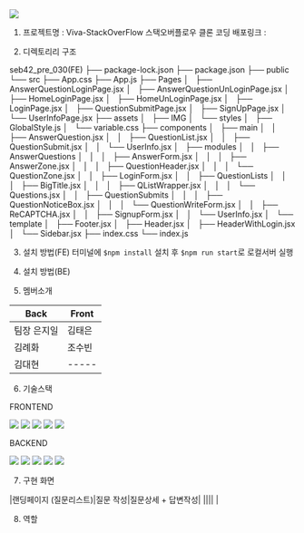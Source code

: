<img src="https://capsule-render.vercel.app/api?type=waving&color=auto&height=200&section=header&text=Viva-StackOverFlow&fontSize=90" />

1. 프로젝트명 : Viva-StackOverFlow
스택오버플로우 클론 코딩
배포링크 : 


2. 디렉토리리 구조

seb42_pre_030(FE)
├── package-lock.json
├── package.json
├── public
└── src
    ├── App.css
    ├── App.js
    ├── Pages
    │   ├── AnswerQuestionLoginPage.jsx
    │   ├── AnswerQuestionUnLoginPage.jsx
    │   ├── HomeLoginPage.jsx
    │   ├── HomeUnLoginPage.jsx
    │   ├── LoginPage.jsx
    │   ├── QuestionSubmitPage.jsx
    │   ├── SignUpPage.jsx
    │   └── UserInfoPage.jsx
    ├── assets
    │   ├── IMG
    │   └── styles
    │       ├── GlobalStyle.js
    │       └── variable.css
    ├── components
    │   ├── main
    │   │   ├── AnswerQuestion.jsx
    │   │   ├── QuestionList.jsx
    │   │   ├── QuestionSubmit.jsx
    │   │   └── UserInfo.jsx
    │   ├── modules
    │   │   ├── AnswerQuestions
    │   │   │   ├── AnswerForm.jsx
    │   │   │   ├── AnswerZone.jsx
    │   │   │   ├── QuestionHeader.jsx
    │   │   │   └── QuestionZone.jsx
    │   │   ├── LoginForm.jsx
    │   │   ├── QuestionLists
    │   │   │   ├── BigTitle.jsx
    │   │   │   ├── QListWrapper.jsx
    │   │   │   └── Questions.jsx
    │   │   ├── QuestionSubmits
    │   │   │   ├── QuestionNoticeBox.jsx
    │   │   │   └── QuestionWriteForm.jsx
    │   │   ├── ReCAPTCHA.jsx
    │   │   ├── SignupForm.jsx
    │   │   └── UserInfo.jsx
    │   └── template
    │       ├── Footer.jsx
    │       ├── Header.jsx
    │       ├── HeaderWithLogin.jsx
    │       └── Sidebar.jsx
    ├── index.css
    └── index.js


3. 설치 방법(FE)
터미널에 `$npm install` 설치 후
`$npm run start`로 로컬서버 실행

4. 설치 방법(BE)

5. 멤버소개

|Back|Front|
|-----|-----|
|팀장 은지일|김태은|
|김례화|조수빈|
|김대현|-----|

6. 기술스택

FRONTEND
<div>
	<img src="https://img.shields.io/badge/React-61DAFB?style=flat&logo=React&logoColor=white" />
	<img src="https://img.shields.io/badge/StyledComponent-DB7093?style=flat&logo=StyledComponent&logoColor=white" />
	<img src="https://img.shields.io/badge/Axios-5A29E4?style=flat&logo=Axios&logoColor=white" />
	<img src="https://img.shields.io/badge/Prettier-F7B93E?style=flat&logo=Prettier&logoColor=white" />
	<img src="https://img.shields.io/badge/ESLint-4B32C3?style=flat&logo=ESLint&logoColor=white" />
</div>

BACKEND
<div>
	<img src="https://img.shields.io/badge/React-61DAFB?style=flat&logo=React&logoColor=white" />
	<img src="https://img.shields.io/badge/StyledComponent-DB7093?style=flat&logo=StyledComponent&logoColor=white" />
	<img src="https://img.shields.io/badge/Axios-5A29E4?style=flat&logo=Axios&logoColor=white" />
	<img src="https://img.shields.io/badge/Prettier-F7B93E?style=flat&logo=Prettier&logoColor=white" />
	<img src="https://img.shields.io/badge/ESLint-4B32C3?style=flat&logo=ESLint&logoColor=white" />
</div>

7. 구현 화면

|랜딩페이지 (질문리스트)|질문 작성|질문상세 + 답변작성|
||||
|


8. 역할
